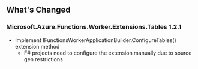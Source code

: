 ## What's Changed

<!-- Please add your release notes in the following format:
- My change description (#PR/#issue)
-->

### Microsoft.Azure.Functions.Worker.Extensions.Tables 1.2.1

- Implement IFunctionsWorkerApplicationBuilder.ConfigureTables() extension method
  - F# projects need to configure the extension manually due to source gen restrictions
